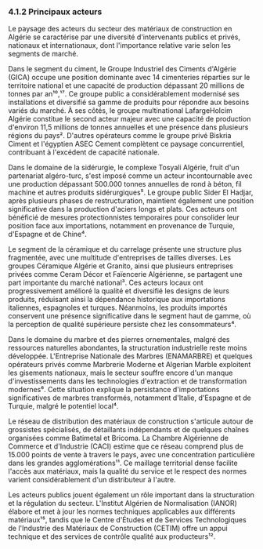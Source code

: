 ### 4.1.2 Principaux acteurs

Le paysage des acteurs du secteur des matériaux de construction en Algérie se caractérise par une diversité d'intervenants publics et privés, nationaux et internationaux, dont l'importance relative varie selon les segments de marché.

Dans le segment du ciment, le Groupe Industriel des Ciments d'Algérie (GICA) occupe une position dominante avec 14 cimenteries réparties sur le territoire national et une capacité de production dépassant 20 millions de tonnes par an¹⁰,¹⁷. Ce groupe public a considérablement modernisé ses installations et diversifié sa gamme de produits pour répondre aux besoins variés du marché. À ses côtés, le groupe multinational LafargeHolcim Algérie constitue le second acteur majeur avec une capacité de production d'environ 11,5 millions de tonnes annuelles et une présence dans plusieurs régions du pays². D'autres opérateurs comme le groupe privé Biskria Ciment et l'égyptien ASEC Cement complètent ce paysage concurrentiel, contribuant à l'excédent de capacité nationale.

Dans le domaine de la sidérurgie, le complexe Tosyali Algérie, fruit d'un partenariat algéro-turc, s'est imposé comme un acteur incontournable avec une production dépassant 500.000 tonnes annuelles de rond à béton, fil machine et autres produits sidérurgiques⁵. Le groupe public Sider El Hadjar, après plusieurs phases de restructuration, maintient également une position significative dans la production d'aciers longs et plats. Ces acteurs ont bénéficié de mesures protectionnistes temporaires pour consolider leur position face aux importations, notamment en provenance de Turquie, d'Espagne et de Chine⁴.

Le segment de la céramique et du carrelage présente une structure plus fragmentée, avec une multitude d'entreprises de tailles diverses. Les groupes Céramique Algérie et Granito, ainsi que plusieurs entreprises privées comme Ceram Décor et Faïencerie Algérienne, se partagent une part importante du marché national³. Ces acteurs locaux ont progressivement amélioré la qualité et diversifié les designs de leurs produits, réduisant ainsi la dépendance historique aux importations italiennes, espagnoles et turques. Néanmoins, les produits importés conservent une présence significative dans le segment haut de gamme, où la perception de qualité supérieure persiste chez les consommateurs⁴.

Dans le domaine du marbre et des pierres ornementales, malgré des ressources naturelles abondantes, la structuration industrielle reste moins développée. L'Entreprise Nationale des Marbres (ENAMARBRE) et quelques opérateurs privés comme Marbrerie Moderne et Algerian Marble exploitent les gisements nationaux, mais le secteur souffre encore d'un manque d'investissements dans les technologies d'extraction et de transformation modernes⁶. Cette situation explique la persistance d'importations significatives de marbres transformés, notamment d'Italie, d'Espagne et de Turquie, malgré le potentiel local⁴.

Le réseau de distribution des matériaux de construction s'articule autour de grossistes spécialisés, de détaillants indépendants et de quelques chaînes organisées comme Batimetal et Bricoma. La Chambre Algérienne de Commerce et d'Industrie (CACI) estime que ce réseau comprend plus de 15.000 points de vente à travers le pays, avec une concentration particulière dans les grandes agglomérations¹¹. Ce maillage territorial dense facilite l'accès aux matériaux, mais la qualité du service et le respect des normes varient considérablement d'un distributeur à l'autre.

Les acteurs publics jouent également un rôle important dans la structuration et la régulation du secteur. L'Institut Algérien de Normalisation (IANOR) élabore et met à jour les normes techniques applicables aux différents matériaux¹⁵, tandis que le Centre d'Études et de Services Technologiques de l'Industrie des Matériaux de Construction (CETIM) offre un appui technique et des services de contrôle qualité aux producteurs¹².
